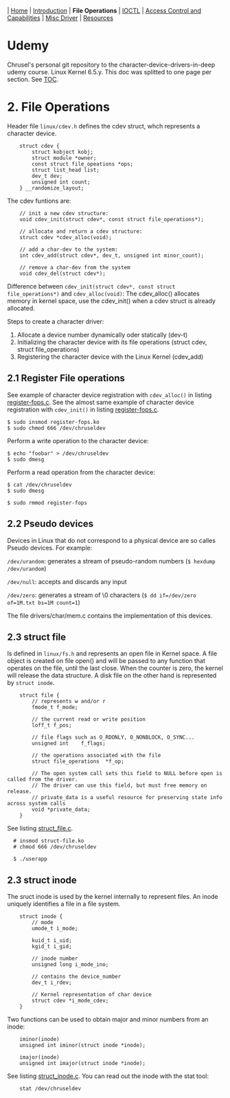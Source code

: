 | [Home](../README.md) | [Introduction](../section-1/section-1.md) | **File Operations** | [IOCTL](../section-3/section-3.md) | [Access Control and Capabilities](../section-4/section-4.md) | [Misc Driver](../section-5/section-5.md) | [Resources](../section-6/section-6.md)

# Udemy
Chrusel's personal git repository to the character-device-drivers-in-deep udemy course. Linux Kernel 6.5.y. This doc was splitted to one page per section. See [TOC](../README.md).

# 2. File Operations
Header file `linux/cdev.h` defines the cdev struct, whch represents a character device.

        struct cdev {
            struct kobject kobj;
            struct module *owner;
            const struct file_opeations *ops;
            struct list_head list;
            dev_t dev;
            unsigned int count;
        } __randomize_layout;

The cdev funtions are:

        // init a new cdev structure:
        void cdev_init(struct cdev*, const struct file_operations*);

        // allocate and return a cdev structure:
        struct cdev *cdev_alloc(void);

        // add a char-dev to the system:
        int cdev_add(struct cdev*, dev_t, unsigned int minor_count);

        // remove a char-dev from the system
        void cdev_del(struct cdev*);

Difference between `cdev_init(struct cdev*, const struct file_operations*)` and `cdev_alloc(void)`: The cdev_alloc() allocates memory in kernel space, use the cdev_init() when a cdev struct is already allocated.

Steps to create a character driver:

1. Allocate a device number dynamically oder statically (dev-t)
2. Initializing the character device with its file operations (struct cdev, struct file_operations)
3. Registering the character device with the Linux Kernel (cdev_add)

## 2.1 Register File operations
See example of character device registration with `cdev_alloc()` in listing [register-fops.c](1-register-fops-cdev_alloc/register-fops.c).
See the almost same example of character device registration with `cdev_init()` in listing [register-fops.c](2-register-fops-cdev_init/register-fops.c).

    $ sudo insmod register-fops.ko
    $ sudo chmod 666 /dev/chruseldev

Perform a write operation to the character device:

    $ echo "foobar" > /dev/chruseldev
    $ sudo dmesg

Perform a read operation from the character device:

    $ cat /dev/chruseldev
    $ sudo dmesg

    $ sudo rmmod register-fops

## 2.2 Pseudo devices
Devices in Linux that do not correspond to a physical device are so calles Pseudo devices. For example:

`/dev/urandom`: generates a stream of pseudo-random numbers (`$ hexdump /dev/urandom`)

`/dev/null`: accepts and discards any input

`/dev/zero`: generates a stream of \0 characters (`$ dd if=/dev/zero of=1M.txt bs=1M count=1`)

The file drivers/char/mem.c contains the implementation of this devices.

## 2.3 struct file
Is defined in `linux/fs.h` and represents an open file in Kernel space. A file object is created on file open() and will be passed to any function that operates on the file, until the last close. When the counter is zero, the kernel will release the data structure.
A disk file on the other hand is represented by `struct inode`.

        struct file {
            // represents w and/or r
            fmode_t f_mode;

            // the current read or write position
            loff_t f_pos;

            // file flags such as O_RDONLY, O_NONBLOCK, O_SYNC...
            unsigned int	f_flags;

            // the operations associated with the file
            struct file_operations	*f_op;

            // The open system call sets this field to NULL before open is called from the driver.
            // The driver can use this field, but must free memory on release.
            // private_data is a useful resource for preserving state info across system calls
            void *private_data;
        }

See listing [struct_file.c](3-struct-file/struct-file.c).

      # insmod struct-file.ko
      # chmod 666 /dev/chruseldev

      $ ./userapp

## 2.3 struct inode
The sruct inode is used by the kernel internally to represent files. An inode uniquely identifies a file in a file system.

        struct inode {
            // mode
            umode_t i_mode;

            kuid_t i_uid;
            kgid_t i_gid;

            // inode number
            unsigned long i_mode_ino;

            // contains the device_number
            dev_t i_rdev;

            // Kernel representation of char device
            struct cdev *i_mode_cdev;
        }

Two functions can be used to obtain major and minor numbers from an inode:

        iminor(inode)
        unsigned int iminor(struct inode *inode);

        imajor(inode)
        unsigned int imajor(struct inode *inode);

See listing [struct_inode.c](4-struct-inode/struct-inode.c). You can read out the inode with the stat tool:

        stat /dev/chruseldev

